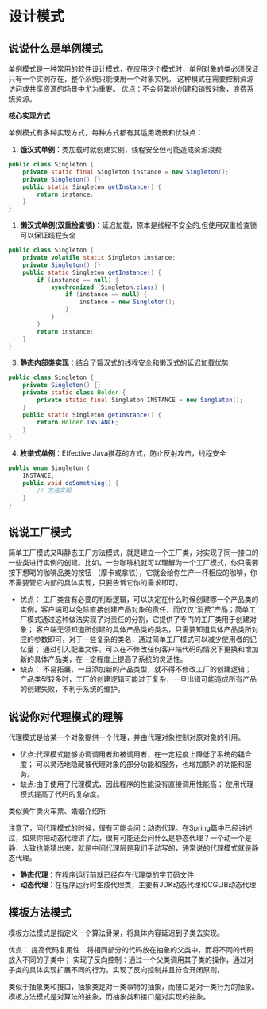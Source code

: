 # 设计模式
## 说说什么是单例模式   
单例模式是一种常用的软件设计模式，在应用这个模式时，单例对象的类必须保证只有一个实例存在，整个系统只能使用一个对象实例。 这种模式在需要控制资源访问或共享资源的场景中尤为重要。
优点：不会频繁地创建和销毁对象，浪费系统资源。 

**核心实现方式**

单例模式有多种实现方式，每种方式都有其适用场景和优缺点：

1. **饿汉式单例**：类加载时就创建实例，线程安全但可能造成资源浪费

```java
public class Singleton {
    private static final Singleton instance = new Singleton();
    private Singleton() {}
    public static Singleton getInstance() {
        return instance;
    }
}
```

1. **懒汉式单例(双重检查锁)**：延迟加载，原本是线程不安全的,但使用双重检查锁可以保证线程安全

```java
public class Singleton {
    private volatile static Singleton instance;
    private Singleton() {}
    public static Singleton getInstance() {
        if (instance == null) {
            synchronized (Singleton.class) {
                if (instance == null) {
                    instance = new Singleton();
                }
            }
        }
        return instance;
    }
}
```

3. **静态内部类实现**：结合了饿汉式的线程安全和懒汉式的延迟加载优势

```java
public class Singleton {
    private Singleton() {}
    private static class Holder {
        private static final Singleton INSTANCE = new Singleton();
    }
    public static Singleton getInstance() {
        return Holder.INSTANCE;
    }
}
```

4. **枚举式单例**：Effective Java推荐的方式，防止反射攻击，线程安全

```java
public enum Singleton {
    INSTANCE;
    public void doSomething() {
        // 方法实现
    }
}
```

## 说说工厂模式   
简单工厂模式又叫静态工厂方法模式，就是建立一个工厂类，对实现了同一接口的一些类进行实例的创建。比如，一台咖啡机就可以理解为一个工厂模式，你只需要按下想喝的咖啡品类的按钮 （摩卡或拿铁），它就会给你生产一杯相应的咖啡，你不需要管它内部的具体实现，只要告诉它你的需求即可。 

- 优点： 工厂类含有必要的判断逻辑，可以决定在什么时候创建哪一个产品类的实例，客户端可以免除直接创建产品对象的责任，而仅仅“消费”产品；简单工厂模式通过这种做法实现了对责任的分割，它提供了专门的工厂类用于创建对象； 客户端无须知道所创建的具体产品类的类名，只需要知道具体产品类所对应的参数即可，对于一些复杂的类名，通过简单工厂模式可以减少使用者的记忆量； 通过引入配置文件，可以在不修改任何客户端代码的情况下更换和增加新的具体产品类，在一定程度上提高了系统的灵活性。 
- 缺点： 不易拓展，一旦添加新的产品类型，就不得不修改工厂的创建逻辑； 产品类型较多时，工厂的创建逻辑可能过于复杂，一旦出错可能造成所有产品的创建失败，不利于系统的维护。

## 说说你对代理模式的理解 
代理模式是给某一个对象提供一个代理，并由代理对象控制对原对象的引用。 
- 优点:代理模式能够协调调用者和被调用者，在一定程度上降低了系统的耦合度； 可以灵活地隐藏被代理对象的部分功能和服务，也增加额外的功能和服务。 
- 缺点:由于使用了代理模式，因此程序的性能没有直接调用性能高； 使用代理模式提高了代码的复杂度。 

类似黄牛卖火车票、婚姻介绍所

注意了，问代理模式的时候，很有可能会问：动态代理。在Spring篇中已经讲述过，如果你把动态代理讲了后，很有可能还会问什么是静态代理？一个动一个是静，大致也能猜出来，就是中间代理层是我们手动写的，通常说的代理模式就是静态代理。 

- **静态代理**：在程序运行前就已经存在代理类的字节码文件
- **动态代理**：在程序运行时生成代理类，主要有JDK动态代理和CGLIB动态代理


## 模板方法模式   
模板方法模式是指定义一个算法骨架，将具体内容延迟到子类去实现。 

优点： 提高代码复用性：将相同部分的代码放在抽象的父类中，而将不同的代码放入不同的子类中； 实现了反向控制：通过一个父类调用其子类的操作，通过对子类的具体实现扩展不同的行为，实现了反向控制并且符合开闭原则。 

类似于抽象类和接口，抽象类是对一类事物的抽象，而接口是对一类行为的抽象。模板方法模式是对算法的抽象，而抽象类和接口是对实现的抽象。 

